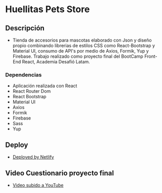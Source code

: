 # Huellitas Pets Store

## Descripción

* Tienda de accesorios para mascotas elaborado con Json y diseño propio combinando librerias de estilos CSS como React-Bootstrap y Material UI, consumo de API's por medio de Axios, Formik, Yup y Firebase. Trabajo realizado como proyecto final del BootCamp Front-End React, Academia Desafió Latam.

### Dependencias

* Aplicación realizada con React
* React Router Dom
* React Bootstrap
* Material UI
* Axios
* Formik
* Firebase
* Sass
* Yup

## Deploy

* [Deployed by Netlify](https://huellitas-petshop.netlify.app/)

## Video Cuestionario proyecto final

* [Video subido a YouTube](https://youtu.be/4n95frIfu44)
